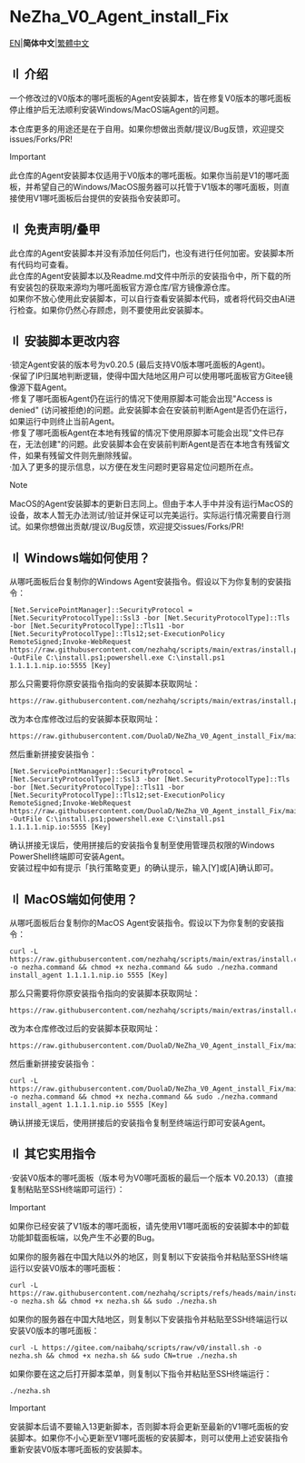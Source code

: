 # NeZha_V0_Agent_install_Fix

[EN](Readme.md)|**简体中文**|[繁體中文](Readme.Chinese_Traditional.md)  

## 〢 介绍
一个修改过的V0版本的哪吒面板的Agent安装脚本，皆在修复V0版本的哪吒面板停止维护后无法顺利安装Windows/MacOS端Agent的问题。

本仓库更多的用途还是在于自用。如果你想做出贡献/提议/Bug反馈，欢迎提交issues/Forks/PR!  

> [!IMPORTANT]
> 此仓库的Agent安装脚本仅适用于V0版本的哪吒面板。如果你当前是V1的哪吒面板，并希望自己的Windows/MacOS服务器可以托管于V1版本的哪吒面板，则直接使用V1哪吒面板后台提供的安装指令安装即可。

## 〢 免责声明/叠甲
此仓库的Agent安装脚本并没有添加任何后门，也没有进行任何加密。安装脚本所有代码均可查看。  
此仓库的Agent安装脚本以及Readme.md文件中所示的安装指令中，所下载的所有安装包的获取来源均为哪吒面板官方源仓库/官方镜像源仓库。  
如果你不放心使用此安装脚本，可以自行查看安装脚本代码，或者将代码交由AI进行检查。如果你仍然心存顾虑，则不要使用此安装脚本。  

## 〢 安装脚本更改内容
·锁定Agent安装的版本号为v0.20.5 (最后支持V0版本哪吒面板的Agent)。  
·保留了IP归属地判断逻辑，使得中国大陆地区用户可以使用哪吒面板官方Gitee镜像源下载Agent。  
·修复了哪吒面板Agent仍在运行的情况下使用原脚本可能会出现"Access is denied" (访问被拒绝)的问题。此安装脚本会在安装前判断Agent是否仍在运行，如果运行中则终止当前Agent。  
·修复了哪吒面板Agent在本地有残留的情况下使用原脚本可能会出现"文件已存在，无法创建"的问题。此安装脚本会在安装前判断Agent是否在本地含有残留文件，如果有残留文件则先删除残留。  
·加入了更多的提示信息，以方便在发生问题时更容易定位问题所在点。  

> [!NOTE]
> MacOS的Agent安装脚本的更新日志同上。但由于本人手中并没有运行MacOS的设备，故本人暂无办法测试/验证并保证可以完美运行。实际运行情况需要自行测试。如果你想做出贡献/提议/Bug反馈，欢迎提交issues/Forks/PR!    

## 〢 Windows端如何使用？

从哪吒面板后台复制你的Windows Agent安装指令。假设以下为你复制的安装指令：
```
[Net.ServicePointManager]::SecurityProtocol = [Net.SecurityProtocolType]::Ssl3 -bor [Net.SecurityProtocolType]::Tls -bor [Net.SecurityProtocolType]::Tls11 -bor [Net.SecurityProtocolType]::Tls12;set-ExecutionPolicy RemoteSigned;Invoke-WebRequest https://raw.githubusercontent.com/nezhahq/scripts/main/extras/install.ps1 -OutFile C:\install.ps1;powershell.exe C:\install.ps1 1.1.1.1.nip.io:5555 [Key]
```

那么只需要将你原安装指令指向的安装脚本获取网址：
```
https://raw.githubusercontent.com/nezhahq/scripts/main/extras/install.ps1
```

改为本仓库修改过后的安装脚本获取网址：
```
https://raw.githubusercontent.com/DuolaD/NeZha_V0_Agent_install_Fix/main/install.ps1
```

然后重新拼接安装指令：
```
[Net.ServicePointManager]::SecurityProtocol = [Net.SecurityProtocolType]::Ssl3 -bor [Net.SecurityProtocolType]::Tls -bor [Net.SecurityProtocolType]::Tls11 -bor [Net.SecurityProtocolType]::Tls12;set-ExecutionPolicy RemoteSigned;Invoke-WebRequest https://raw.githubusercontent.com/DuolaD/NeZha_V0_Agent_install_Fix/main/install.ps1 -OutFile C:\install.ps1;powershell.exe C:\install.ps1 1.1.1.1.nip.io:5555 [Key]
```

确认拼接无误后，使用拼接后的安装指令复制至使用管理员权限的Windows PowerShell终端即可安装Agent。  
安装过程中如有提示「执行策略变更」的确认提示，输入[Y]或[A]确认即可。  

## 〢 MacOS端如何使用？

从哪吒面板后台复制你的MacOS Agent安装指令。假设以下为你复制的安装指令：
```
curl -L https://raw.githubusercontent.com/nezhahq/scripts/main/extras/install.command -o nezha.command && chmod +x nezha.command && sudo ./nezha.command install_agent 1.1.1.1.nip.io 5555 [Key]
```

那么只需要将你原安装指令指向的安装脚本获取网址：
```
https://raw.githubusercontent.com/nezhahq/scripts/main/extras/install.command
```

改为本仓库修改过后的安装脚本获取网址：
```
https://raw.githubusercontent.com/DuolaD/NeZha_V0_Agent_install_Fix/main/install.command
```

然后重新拼接安装指令：
```
curl -L https://raw.githubusercontent.com/DuolaD/NeZha_V0_Agent_install_Fix/main/install.command -o nezha.command && chmod +x nezha.command && sudo ./nezha.command install_agent 1.1.1.1.nip.io 5555 [Key]
```

确认拼接无误后，使用拼接后的安装指令复制至终端运行即可安装Agent。  

## 〢 其它实用指令
·安装V0版本的哪吒面板（版本号为V0哪吒面板的最后一个版本 V0.20.13）（直接复制粘贴至SSH终端即可运行）：

> [!IMPORTANT]
> 如果你已经安装了V1版本的哪吒面板，请先使用V1哪吒面板的安装脚本中的卸载功能卸载面板端，以免产生不必要的Bug。

如果你的服务器在中国大陆以外的地区，则复制以下安装指令并粘贴至SSH终端运行以安装V0版本的哪吒面板：

```
curl -L https://raw.githubusercontent.com/nezhahq/scripts/refs/heads/main/install.sh -o nezha.sh && chmod +x nezha.sh && sudo ./nezha.sh
```

如果你的服务器在中国大陆地区，则复制以下安装指令并粘贴至SSH终端运行以安装V0版本的哪吒面板：

```
curl -L https://gitee.com/naibahq/scripts/raw/v0/install.sh -o nezha.sh && chmod +x nezha.sh && sudo CN=true ./nezha.sh
```

如果你要在这之后打开脚本菜单，则复制以下指令并粘贴至SSH终端运行：

```
./nezha.sh
```

> [!IMPORTANT]
> 安装脚本后请不要输入13更新脚本，否则脚本将会更新至最新的V1哪吒面板的安装脚本。如果你不小心更新至V1哪吒面板的安装脚本，则可以使用上述安装指令重新安装V0版本哪吒面板的安装脚本。
